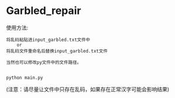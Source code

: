 # Garbled_repair
使用方法:

    将乱码粘贴进input_garbled.txt文件中
        or
    将乱码文件重命名后替换input_garbled.txt文件

    当然也可以修改py文件中的文件路径。


    python main.py

(注意：请尽量让文件中只存在乱码，如果存在正常汉字可能会影响结果)